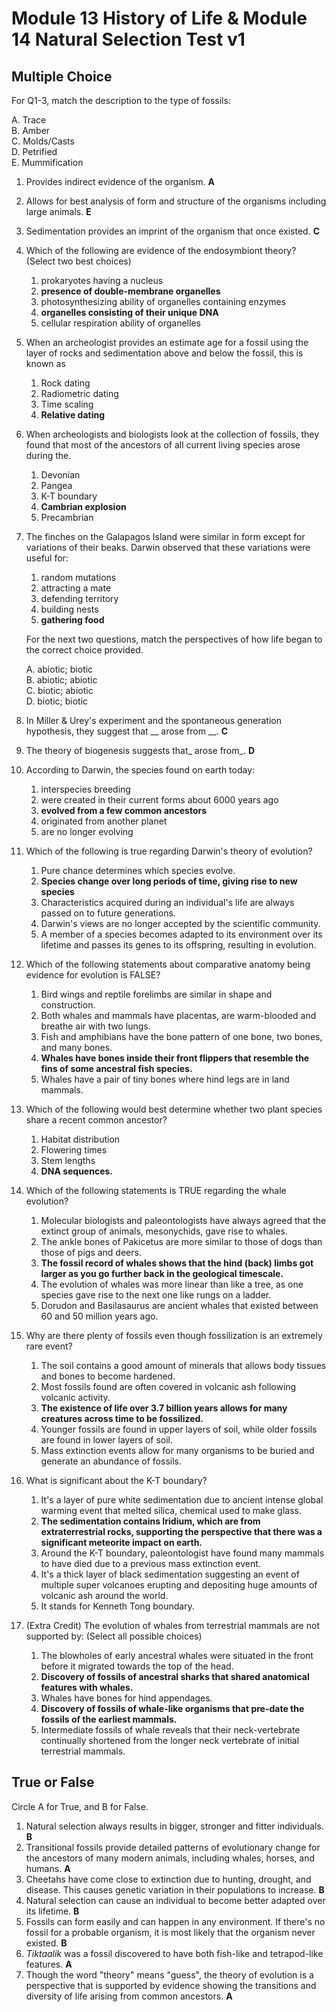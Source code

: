 # Module 13 History of Life & Module 14 Natural Selection Test v1

## Multiple Choice

For Q1-3, match the description to the type of fossils:

A. Trace<br>
B. Amber<br>
C. Molds/Casts<br>
D. Petrified<br>
E. Mummification<br>

1. Provides indirect evidence of the organism. **A**
2. Allows for best analysis of form and structure of the organisms including large animals. **E**
3. Sedimentation provides an imprint of the organism that once existed. **C**
4. Which of the following are evidence of the endosymbiont theory? (Select two best choices)

    1. prokaryotes having a nucleus
    2. **presence of double-membrane organelles**
    3. photosynthesizing ability of organelles containing enzymes
    4. **organelles consisting of their unique DNA**
    5. cellular respiration ability of organelles

5. When an archeologist provides an estimate age for a fossil using the layer of rocks and sedimentation above and below the fossil, this is known as

    1. Rock dating
    2. Radiometric dating
    3. Time scaling
    4. **Relative dating**

6. When archeologists and biologists look at the collection of fossils, they found that most of the ancestors of all current living species arose during the.

    1. Devonian
    2. Pangea
    3. K-T boundary
    4. **Cambrian explosion**
    5. Precambrian

7. The finches on the Galapagos Island were similar in form except for variations of their beaks. Darwin observed that these variations were useful for:

    1. random mutations
    2. attracting a mate
    3. defending territory
    4. building nests
    5. **gathering food**

    For the next two questions, match the perspectives of how life began to the correct choice provided.

    A. abiotic; biotic<br>
    B. abiotic; abiotic<br>
    C. biotic; abiotic<br>
    D. biotic; biotic<br>

8. In Miller & Urey's experiment and the spontaneous generation hypothesis, they suggest that __ arose from __. **C**
9. The theory of biogenesis suggests that_ arose from_. **D**
10. According to Darwin, the species found on earth today:

    1. interspecies breeding
    2. were created in their current forms about 6000 years ago
    3. **evolved from a few common ancestors**
    4. originated from another planet
    5. are no longer evolving

11. Which of the following is true regarding Darwin's theory of evolution?

    1. Pure chance determines which species evolve.
    2. **Species change over long periods of time, giving rise to new species**
    3. Characteristics acquired during an individual's life are always passed on to future generations.
    4. Darwin's views are no longer accepted by the scientific community.
    5. A member of a species becomes adapted to its environment over its lifetime and passes its genes to its offspring, resulting in evolution.

12. Which of the following statements about comparative anatomy being evidence for evolution is FALSE?

    1. Bird wings and reptile forelimbs are similar in shape and construction.
    2. Both whales and mammals have placentas, are warm-blooded and breathe air with two lungs.
    3. Fish and amphibians have the bone pattern of one bone, two bones, and many bones.
    4. **Whales have bones inside their front flippers that resemble the fins of some ancestral fish species.**
    5. Whales have a pair of tiny bones where hind legs are in land mammals.

13. Which of the following would best determine whether two plant species share a recent common ancestor?

    1. Habitat distribution
    2. Flowering times
    3. Stem lengths
    4. **DNA sequences.**

14. Which of the following statements is TRUE regarding the whale evolution?

    1. Molecular biologists and paleontologists have always agreed that the extinct group of animals, mesonychids, gave rise to whales.
    2. The ankle bones of Pakicetus are more similar to those of dogs than those of pigs and deers.
    3. **The fossil record of whales shows that the hind (back) limbs got larger as you go further back in the geological timescale.**
    4. The evolution of whales was more linear than like a tree, as one species gave rise to the next one like rungs on a ladder.
    5. Dorudon and Basilasaurus are ancient whales that existed between 60 and 50 million years ago.

15. Why are there plenty of fossils even though fossilization is an extremely rare event?

    1. The soil contains a good amount of minerals that allows body tissues and bones to become hardened.
    2. Most fossils found are often covered in volcanic ash following volcanic activity.
    3. **The existence of life over 3.7 billion years allows for many creatures across time to be fossilized.**
    4. Younger fossils are found in upper layers of soil, while older fossils are found in lower layers of soil.
    5. Mass extinction events allow for many organisms to be buried and generate an abundance of fossils.

16. What is significant about the K-T boundary?

    1. It's a layer of pure white sedimentation due to ancient intense global warming event that melted silica, chemical used to make glass.
    2. **The sedimentation contains Iridium, which are from extraterrestrial rocks, supporting the perspective that there was a significant meteorite impact on earth.**
    3. Around the K-T boundary, paleontologist have found many mammals to have died due to a previous mass extinction event.
    4. It's a thick layer of black sedimentation suggesting an event of multiple super volcanoes erupting and depositing huge amounts of volcanic ash around the world.
    5. It stands for Kenneth Tong boundary.

17. (Extra Credit) The evolution of whales from terrestrial mammals are not supported by: (Select all possible choices)

    1. The blowholes of early ancestral whales were situated in the front before it migrated towards the top of the head.
    2. **Discovery of fossils of ancestral sharks that shared anatomical features with whales.**
    3. Whales have bones for hind appendages.
    4. **Discovery of fossils of whale-like organisms that pre-date the fossils of the earliest mammals.**
    5. Intermediate fossils of whale reveals that their neck-vertebrate continually shortened from the longer neck vertebrate of initial terrestrial mammals.

## True or False
Circle A for True, and B for False.

1. Natural selection always results in bigger, stronger and fitter individuals. **B**
2. Transitional fossils provide detailed patterns of evolutionary change for the ancestors of many modern animals, including whales, horses, and humans. **A**
3. Cheetahs have come close to extinction due to hunting, drought, and disease. This causes genetic variation in their populations to increase. **B**
4. Natural selection can cause an individual to become better adapted over its lifetime. **B**
5. Fossils can form easily and can happen in any environment. If there's no fossil for a probable organism, it is most likely that the organism never existed. **B**
6. *Tiktaalik* was a fossil discovered to have both fish-like and tetrapod-like features. **A**
7. Though the word "theory" means "guess", the theory of evolution is a perspective that is supported by evidence showing the transitions and diversity of life arising from common ancestors. **A**